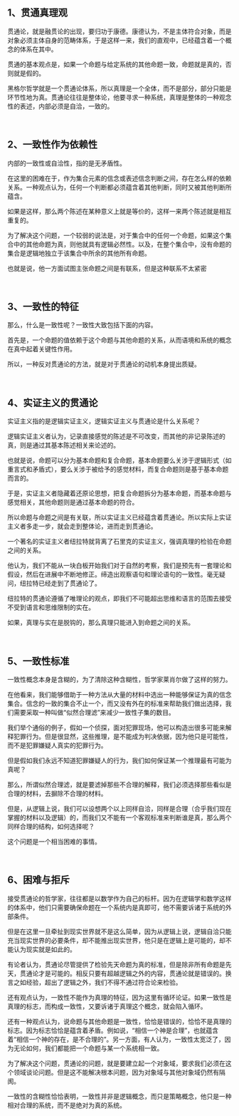 <h2>1、贯通真理观</h2><p data-pid="1_3gKbYg">贯通论，就是融贯论的出现，要归功于康德。康德认为，不是主体符合对象，而是对象必须主体自身的范畴体系，于是这样一来，我们的直观中，已经蕴含着一个概念的体系在其中。</p><p data-pid="wJknjddD">贯通的基本观点是，如果一个命题与给定系统的其他命题一致，命题就是真的，否则就是假的。</p><p data-pid="50lFfbMf">黑格尔哲学就是一个贯通论体系，所以真理是一个全体，而不是部分，部分只能是环节性地为真。贯通论往往是整体论，他要寻求一种系统，真理是整体的一种观念性的表述，内部必须是自洽，一致的。</p><p><br></p><h2>2、一致性作为依赖性</h2><p data-pid="_llV3x7o">内部的一致性或自洽性，指的是无矛盾性。</p><p data-pid="bFtozt5w">在这里的困难在于，作为集合元素的信念或表述信念判断之间，存在怎么样的依赖关系。一种观点认为，任何一个判断都必须蕴含着其他判断，同时又被其他判断所蕴含。</p><p data-pid="FBzLCw-u">如果是这样，那么两个陈述在某种意义上就是等价的，这样一来两个陈述就是相互重复的。</p><p data-pid="AyK0uXxD">为了解决这个问题，一个较弱的说法是，对于集合中的任何一个命题，如果这个集合中的其他命题为真，则他就具有逻辑必然性。以及，在整个集合中，没有命题的集合是逻辑地独立于该集合中所余的其他所有命题。</p><p data-pid="8kiTXxDh">也就是说，他一方面试图主张命题之间是有联系，但是这种联系不太紧密</p><p><br></p><h2>3、一致性的特征</h2><p data-pid="RK0qGczZ">那么，什么是一致性呢？一致性大致包括下面的内容。</p><p data-pid="YJYH-Ijp">首先是，一个命题的值依赖于这个命题与其他命题的关系，从而语境和系统的概念在真中起着关键性作用。</p><p data-pid="neUFMxT2">所以，一种反对贯通论的方法，就是对于贯通论的动机本身提出质疑。</p><p><br></p><h2>4、实证主义的贯通论</h2><p data-pid="-O9TFsDx">实证主义指的是逻辑实证主义，逻辑实证主义与贯通论是什么关系呢？</p><p data-pid="4IU20OHT">逻辑实证主义者认为，记录直接感觉的陈述是不可改变，而其他的非记录陈述的真，则是通过其基本陈述相关来论述的。</p><p data-pid="-BirWPSy">也就是说，命题可以分为基本命题和复合命题，基本命题要么关涉于逻辑形式（如重言式和矛盾式），要么关涉于被给予的感觉材料，而复合命题则是基于基本命题而言的。</p><p data-pid="Mt-J7B-H">于是，实证主义者隐藏着还原论思想，把复合命题拆分为基本命题，而基本命题与感觉相关，其他命题则是通过基本命题的符合。</p><p data-pid="IWSUQn9c">所以命题与命题之间是有关联，所以实证主义已经蕴含着贯通论。所以实际上实证主义者多走一步，就会走到整体论，进而走到贯通论。</p><p data-pid="O6TUoukf">一个著名的实证主义者纽拉特就背离了石里克的实证主义，强调真理的检验在命题之间的关系。</p><p data-pid="wZPt2WS1">他认为，我们不能从一块白板开始我们对于自然的考察，我们是预先有一套理论和假设，然后在进展中不断地修正。缔造出观察语句和理论语句的一致性。毫无疑问，纽拉特已经走到了贯通论了。</p><p data-pid="SK_s5S1E">纽拉特的贯通论遵循了唯理论的观点，即我们不可能超出思维和语言的范围去接受不受到语言和思维限制的实在。</p><p data-pid="_FqU-FWO">如果，真理与实在是脱钩的，那么真理只能进入到命题之间的关系。</p><p><br></p><h2>5、一致性标准</h2><p data-pid="t7Foof9v">一致性概念本身是含糊的，为了清除这种含糊性，哲学家莱肖尔做了这样的努力。</p><p data-pid="EAtmBiS9">在他看来，我们能够借助于一种方法从大量的材料中选出一种能够保证为真的信念集合。信念的一致的集合不止一个，而又没有外在的标准来帮助我们做出选择，我们需要采取一种叫做“似然合理滤”来减少一致性子集的数目。</p><p data-pid="mLtHtnmZ">我们举个通俗的例子，假如一个侦探，面对犯罪现场，他可以构造出很多可能来解释犯罪行为。但是很显然，这些推理，是不能成为判决依据，因为他只是可能性，而不是犯罪嫌疑人真实的犯罪行为。</p><p data-pid="QBMtINxM">但是假如我们永远不知道犯罪嫌疑人的行为，我们如何保证某一个推理最有可能为真呢？</p><p data-pid="OFhqlwJM">那么，所谓似然合理滤，就是要滤掉那些不合理的解释，我们必须选择那些看似是合理的材料，去摒除不合理的材料。</p><p data-pid="3SjZzzBG">但是，从逻辑上说，我们可以设想两个以上同样自洽，同样是合理（合乎我们现在掌握的材料以及逻辑）的，而我们又不能有一个客观标准来判断谁是真，那么两个同样合理的结构，如何选择呢？</p><p data-pid="W-Ss_34H">这个问题是一个相当困难的事情。</p><p><br></p><h2>6、困难与拒斥</h2><p data-pid="abOEzBYU">接受贯通论的哲学家，往往都是以数学作为自己的标杆。因为在逻辑学和数学这样的体系中，他们只需要确保命题在一个系统内是真即可，他不需要诉诸于系统的外部条件。</p><p data-pid="x1b6u_J9">但是在这里一旦牵扯到现实世界就不是这么简单，因为从逻辑上说，逻辑自洽只能充当现实世界的必要条件，却不能推出现实世界，他只是在逻辑上是可能的，却不能认为现实就是如此的。</p><p data-pid="mjheX1m1">有论者认为，贯通论尽管提供了检验先天命题为真的标准，但是除非所有命题是先天，贯通论才是可能的。相反只要有超越逻辑之外的内容，贯通论就是错误的。换言之如经验，超出了逻辑之外，我们不得不通过符合论来检验。</p><p data-pid="f5U05JFs">还有观点认为，一致性不能作为真理的特征，因为这里有循环论证。如果一致性是真理的标志，而构成一致性，又要诉诸于真理这个概念，就会陷入循环。</p><p data-pid="3ynDiqs_">还有一种观点认为，说命题与其他命题是一致性，恰恰是错误的，恰恰不是真理的标志。因为标志恰恰是蕴含着矛盾。例如说，“相信一个神是合理”，也就蕴含着“相信一个神的存在，是不合理的”。另一方面，有人认为，一致性太宽泛了，因为无论如何，我们都能把一个命题与某一个系统相一致。</p><p data-pid="3BPjAZPB">为了解决这个问题，贯通论的问题，就是要建立起一个对象域，要求我们必须在这个领域谈论问题。但是这不能解决根本问题，因为对象域与其他对象域仍然有隔阂。</p><p data-pid="8qmJAP-H">一致性的含糊性恰恰表明，一致性并非是逻辑概念，而只是策略概念，他只是一种相对合理的系统，而不是绝对为真的系统。</p><p></p>